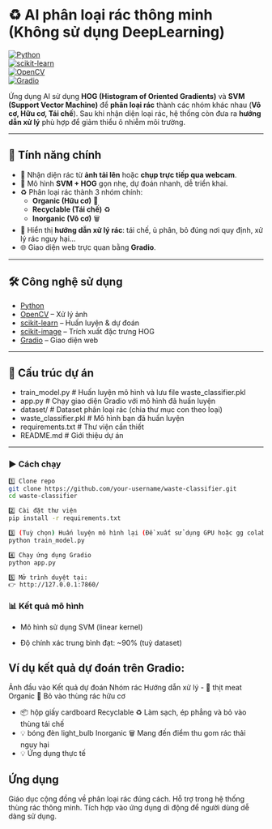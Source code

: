 # ♻️ AI phân loại rác thông minh (Không sử dụng DeepLearning)

[![Python](https://img.shields.io/badge/Python-3.8%2B-blue.svg)](https://www.python.org/)  
[![scikit-learn](https://img.shields.io/badge/scikit--learn-ML-orange)](https://scikit-learn.org/stable/)  
[![OpenCV](https://img.shields.io/badge/OpenCV-Image%20Processing-green)](https://opencv.org/)  
[![Gradio](https://img.shields.io/badge/Gradio-Web%20UI-red)](https://gradio.app/)  

Ứng dụng AI sử dụng **HOG (Histogram of Oriented Gradients)** và **SVM (Support Vector Machine)** để **phân loại rác** thành các nhóm khác nhau (**Vô cơ, Hữu cơ, Tái chế**). Sau khi nhận diện loại rác, hệ thống còn đưa ra **hướng dẫn xử lý** phù hợp để giảm thiểu ô nhiễm môi trường.  

---

## 🚀 Tính năng chính  
- 📸 Nhận diện rác từ **ảnh tải lên** hoặc **chụp trực tiếp qua webcam**.  
- 🧠 Mô hình **SVM + HOG** gọn nhẹ, dự đoán nhanh, dễ triển khai.  
- ♻️ Phân loại rác thành 3 nhóm chính:  
  - **Organic (Hữu cơ)** 🌿  
  - **Recyclable (Tái chế)** ♻️  
  - **Inorganic (Vô cơ)** 🗑️  
- 📘 Hiển thị **hướng dẫn xử lý rác**: tái chế, ủ phân, bỏ đúng nơi quy định, xử lý rác nguy hại…  
- 🌐 Giao diện web trực quan bằng **Gradio**.  

---

## 🛠️ Công nghệ sử dụng  
- [Python](https://www.python.org/)  
- [OpenCV](https://opencv.org/) – Xử lý ảnh  
- [scikit-learn](https://scikit-learn.org/stable/) – Huấn luyện & dự đoán  
- [scikit-image](https://scikit-image.org/) – Trích xuất đặc trưng HOG  
- [Gradio](https://gradio.app/) – Giao diện web  

---

## 📂 Cấu trúc dự án  
- train_model.py # Huấn luyện mô hình và lưu file waste_classifier.pkl
- app.py # Chạy giao diện Gradio với mô hình đã huấn luyện
- dataset/ # Dataset phân loại rác (chia thư mục con theo loại)
- waste_classifier.pkl # Mô hình bạn đã huấn luyện
- requirements.txt # Thư viện cần thiết
- README.md # Giới thiệu dự án


---

### ▶️ Cách chạy  
```bash
1️⃣ Clone repo  
git clone https://github.com/your-username/waste-classifier.git
cd waste-classifier

2️⃣ Cài đặt thư viện
pip install -r requirements.txt

3️⃣ (Tuỳ chọn) Huấn luyện mô hình lại (Đề xuất sử dụng GPU hoặc gg colab pro để train)
python train_model.py

4️⃣ Chạy ứng dụng Gradio
python app.py

5️⃣ Mở trình duyệt tại:
👉 http://127.0.0.1:7860/
```

### 📊 Kết quả mô hình

- Mô hình sử dụng SVM (linear kernel)

- Độ chính xác trung bình đạt: ~90% (tuỳ dataset)

## Ví dụ kết quả dự đoán trên Gradio:

Ảnh đầu vào	Kết quả dự đoán	Nhóm rác	Hướng dẫn xử lý
       - 🥩 thịt	meat	Organic 🌿	Bỏ vào thùng rác hữu cơ
- 📦 hộp giấy	cardboard	Recyclable ♻️	Làm sạch, ép phẳng và bỏ vào thùng tái chế
- 💡 bóng đèn	light_bulb	Inorganic 🗑️	Mang đến điểm thu gom rác thải nguy hại
- 💡 Ứng dụng thực tế

## Ứng dụng
Giáo dục cộng đồng về phân loại rác đúng cách.
Hỗ trợ trong hệ thống thùng rác thông minh.
Tích hợp vào ứng dụng di động để người dùng dễ dàng sử dụng.
